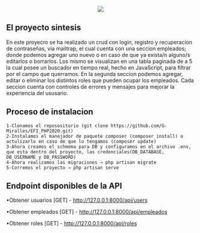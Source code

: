 <p align="center"><img src="https://i.imgur.com/j4Sxnvc.png"></p>


## El proyecto sintesis

En este proyecro se ha realizado un crud con login, registro y recuperacion de contraseñas, via mailtrap, el cual cuenta con una seccion empleados; donde podemos agregar uno nuevo o en caso de que ya exista/n alguno/s editarlos o borrarlos. Los mismo se visualizan en una tabla paginada de a 5 la cual posee un buscador en tiempo real, hecho en JavaScript, para filtrar por el campo que querramos. En la segunda seccion podemos agregar, editar o eliminar los distintos roles que pueden ocupar los empleados. Cada seccion cuenta con controles de errores y mensajes para mejorar la experiencia del ususario.

## Proceso de instalacion

	1-Clonamos el reposositorio (git clone https://github.com/G-Miralles/EFI_PHP2020.git)
	2-Instalamos el manejador de paquete composer (composer install) o actulizarlo en caso de que lo tengamos (composer update)
	3-Ahora creamos el schmema para DB y configuramos en el archivo .env, que esta dentro del proyecto, las credenciales(DB_DATABASE, DB_USERNAME y DB_PASSWORD)
	4-Ahora realizamos las migraciones → php artisan migrate 
	5-Corremos el proyecto → php artisan serve

## Endpoint disponibles de la API

•Obtener usuarios [GET]
	- http://127.0.0.1:8000/api/users
	
•Obtener empleados [GET]
	- http://127.0.0.1:8000/api/empleados

•Obtener roles [GET]
	- http://127.0.0.1:8000/api/roles
